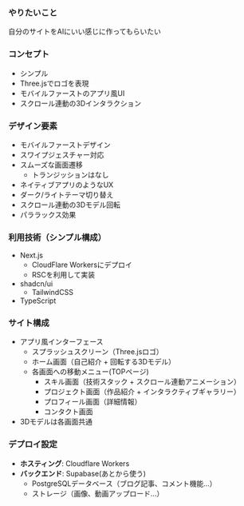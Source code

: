 ### やりたいこと
自分のサイトをAIにいい感じに作ってもらいたい

### コンセプト
- シンプル
- Three.jsでロゴを表現
- モバイルファーストのアプリ風UI
- スクロール連動の3Dインタラクション

### デザイン要素
- モバイルファーストデザイン
- スワイプジェスチャー対応
- スムーズな画面遷移
  - トランジッションはなし
- ネイティブアプリのようなUX
- ダーク/ライトテーマ切り替え
- スクロール連動の3Dモデル回転
- パララックス効果

### 利用技術（シンプル構成）
- Next.js
  - CloudFlare Workersにデプロイ
  - RSCを利用して実装
- shadcn/ui
    - TailwindCSS
- TypeScript

### サイト構成
- アプリ風インターフェース
  - スプラッシュスクリーン（Three.jsロゴ）
  - ホーム画面（自己紹介 + 回転する3Dモデル）
  - 各画面への移動メニュー(TOPページ)
    - スキル画面（技術スタック + スクロール連動アニメーション）
    - プロジェクト画面（作品紹介 + インタラクティブギャラリー）
    - プロフィール画面（詳細情報）
    - コンタクト画面
- 3Dモデルは各画面共通

### デプロイ設定
- **ホスティング**: Cloudflare Workers
- **バックエンド**: Supabase(あとから使う)
  - PostgreSQLデータベース（ブログ記事、コメント機能...）
  - ストレージ（画像、動画アップロード...）